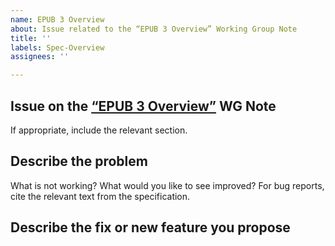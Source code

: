 ```yaml
---
name: EPUB 3 Overview
about: Issue related to the “EPUB 3 Overview” Working Group Note
title: ''
labels: Spec-Overview
assignees: ''

---
```


## Issue on the [“EPUB 3 Overview”](https://www.w3.org/TR/epub-overview/) WG Note

If appropriate, include the relevant section.

## Describe the problem 

What is not working? What would you like to see improved? For bug reports, cite the relevant text from the specification.

## Describe the fix or new feature you propose

